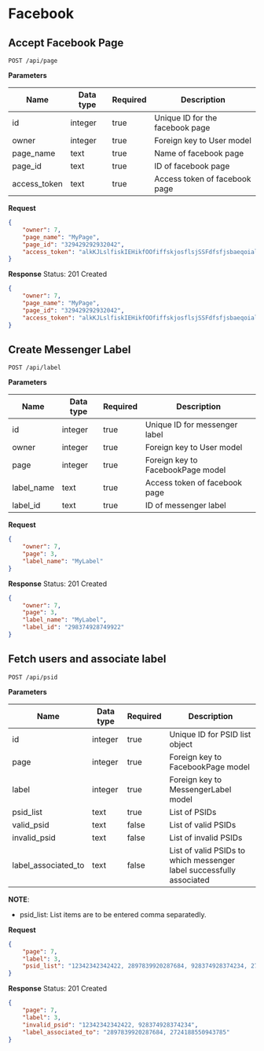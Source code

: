 # Facebook

## Accept Facebook Page

```
POST /api/page
```

**Parameters**

Name               | Data type | Required | Description
-------------------|-----------|----------|---------------------
id                 | integer   | true     | Unique ID for the facebook page
owner              | integer   | true     | Foreign key to User model
page_name          | text      | true     | Name of facebook page
page_id            | text      | true     | ID of facebook page
access_token       | text      | true     | Access token of facebook page

**Request**
```json
{
    "owner": 7,
    "page_name": "MyPage",
    "page_id": "329429292932042",
    "access_token": "alkKJLslfiskIEHikfOOfiffskjosflsjSSFdfsfjsbaeqoialiwqefq"
}
```

**Response**
Status: 201 Created
```json
{
    "owner": 7,
    "page_name": "MyPage",
    "page_id": "329429292932042",
    "access_token": "alkKJLslfiskIEHikfOOfiffskjosflsjSSFdfsfjsbaeqoialiwqefq"
}
```

## Create Messenger Label

```
POST /api/label
```

**Parameters**

Name               | Data type | Required | Description
-------------------|-----------|----------|---------------------
id                 | integer   | true     | Unique ID for messenger label
owner              | integer   | true     | Foreign key to User model
page               | integer   | true     | Foreign key to FacebookPage model
label_name         | text      | true     | Access token of facebook page
label_id           | text      | true     | ID of messenger label

**Request**
```json
{
    "owner": 7,
    "page": 3,
    "label_name": "MyLabel"
}
```

**Response**
Status: 201 Created
```json
{
    "owner": 7,
    "page": 3,
    "label_name": "MyLabel",
    "label_id": "298374928749922"
}
```

## Fetch users and associate label

```
POST /api/psid
```

**Parameters**

Name               | Data type | Required | Description
-------------------|-----------|----------|---------------------
id                 | integer   | true     | Unique ID for PSID list object
page               | integer   | true     | Foreign key to FacebookPage model
label              | integer   | true     | Foreign key to MessengerLabel model
psid_list          | text      | true     | List of PSIDs
valid_psid         | text      | false    | List of valid PSIDs
invalid_psid       | text      | false    | List of invalid PSIDs
label_associated_to| text      | false    | List of valid PSIDs to which messenger label successfully associated

__NOTE__:
- psid_list: List items are to be entered comma separatedly.

**Request**
```json
{
    "page": 7,
    "label": 3,
    "psid_list": "12342342342422, 2897839920287684, 928374928374234, 2724188550943785"
}
```

**Response**
Status: 201 Created
```json
{
    "page": 7,
    "label": 3,
    "invalid_psid": "12342342342422, 928374928374234",
    "label_associated_to": "2897839920287684, 2724188550943785"
}
```
